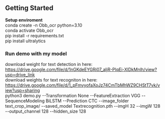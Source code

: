 ## Getting Started

**Setup enviroment** <br>
conda create -n Obb_ocr python=3.10 <br>
conda activate Obb_ocr <br>
pip install -r requirements.txt <br>
pip install ultralytics <br>
### Run demo with my model
download weight for text detection in here: https://drive.google.com/file/d/1nGKdeEYGRi07_aIjR-PlqEi-XlDkMnlh/view?usp=drive_link <br>
download weights for text recogniton in here: https://drive.google.com/file/d/1_pFmvyofaXoJz74CmTbMhWZ9CHStT7vk/view?usp=sharing <br>
python3 demo.py --Transformation None --FeatureExtraction VGG --SequenceModeling BiLSTM --Prediction CTC --image_folder text_crop_image/ --saved_model Textrecognition.pth --imgH 32 --imgW 128 --output_channel 128 --hidden_size 128
